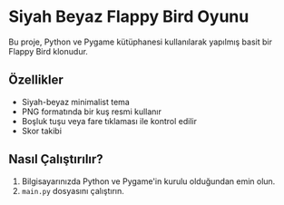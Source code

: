 # Siyah Beyaz Flappy Bird Oyunu

Bu proje, Python ve Pygame kütüphanesi kullanılarak yapılmış basit bir Flappy Bird klonudur.

## Özellikler
- Siyah-beyaz minimalist tema
- PNG formatında bir kuş resmi kullanır
- Boşluk tuşu veya fare tıklaması ile kontrol edilir
- Skor takibi

## Nasıl Çalıştırılır?
1. Bilgisayarınızda Python ve Pygame'in kurulu olduğundan emin olun.
2. `main.py` dosyasını çalıştırın.
